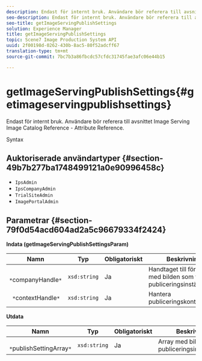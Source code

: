 ```yaml
---
description: Endast för internt bruk. Användare bör referera till avsnittet Image Serving Image Catalog Reference - Attribute Reference.
seo-description: Endast för internt bruk. Användare bör referera till avsnittet Image Serving Image Catalog Reference - Attribute Reference.
seo-title: getImageServingPublishSettings
solution: Experience Manager
title: getImageServingPublishSettings
topic: Scene7 Image Production System API
uuid: 2f00198d-0262-430b-8ac5-80f52adcff67
translation-type: tm+mt
source-git-commit: 7bc7b3a86fbcdc57cfdc31745fae3afc06e44b15

---
```



# getImageServingPublishSettings{#getimageservingpublishsettings}

Endast för internt bruk. Användare bör referera till avsnittet Image Serving Image Catalog Reference - Attribute Reference.

Syntax

## Auktoriserade användartyper {#section-49b7b277ba1748499121a0e90996458c}

* `IpsAdmin`
* `IpsCompanyAdmin`
* `TrialSiteAdmin`
* `ImagePortalAdmin`

## Parametrar {#section-79f0d54acd604ad2a5c96679334f2424}

**Indata (getImageServingPublishSettingsParam)**

| Namn | Typ | Obligatoriskt | Beskrivning |
|---|---|---|---|
| ` *`companyHandle`*` | `xsd:string` | Ja | Handtaget till företaget med bilden som visar publiceringsinställningar. |
| ` *`contextHandle`*` | `xsd:string` | Ja | Hantera publiceringskontexten. |

**Utdata**

| Namn | Typ | Obligatoriskt | Beskrivning |
|---|---|---|---|
| ` *`publishSettingArray`*` | `xsd:string` | Ja | Array med bildserverns publiceringsinställningar. |

